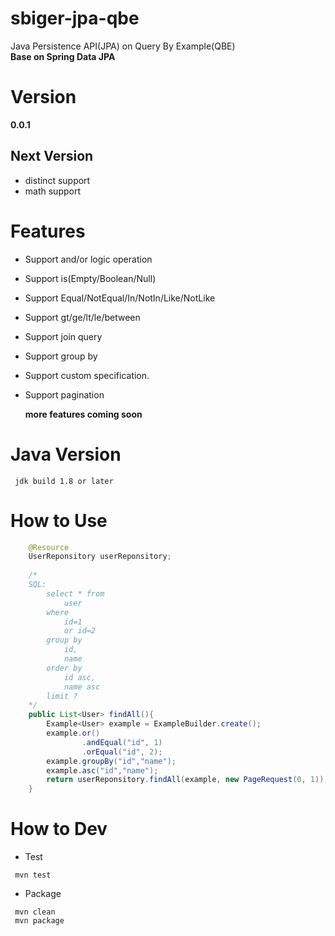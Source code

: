 # sbiger-jpa-qbe
Java Persistence API(JPA) on Query By Example(QBE)  
**Base on Spring Data JPA**  

# Version
**0.0.1**

## Next Version
* distinct support
* math support

# Features
* Support and/or logic operation
* Support is(Empty/Boolean/Null)
* Support Equal/NotEqual/In/NotIn/Like/NotLike
* Support gt/ge/lt/le/between
* Support join query
* Support group by
* Support custom specification.
* Support pagination  

    **more features coming soon**

# Java Version
```
 jdk build 1.8 or later
```

# How to Use
```java
    @Resource
    UserReponsitory userReponsitory;
    
    /*
    SQL:
        select * from
            user 
        where
            id=1 
            or id=2 
        group by  
            id,  
            name   
        order by  
            id asc,
            name asc 
        limit ?
    */
    public List<User> findAll(){
        Example<User> example = ExampleBuilder.create();
        example.or()
                .andEqual("id", 1)
                .orEqual("id", 2);
        example.groupBy("id","name");
        example.asc("id","name");
        return userReponsitory.findAll(example, new PageRequest(0, 1));
    }
```

# How to Dev
* Test
```
 mvn test
```

* Package
```
 mvn clean
 mvn package
```



